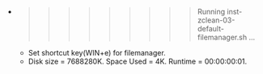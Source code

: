 * >>>>>>>>> Running inst-zclean-03-default-filemanager.sh ...
  * Set shortcut key(WIN+e) for filemanager.
  * Disk size = 7688280K. Space Used = 4K. Runtime = 00:00:00:01.
